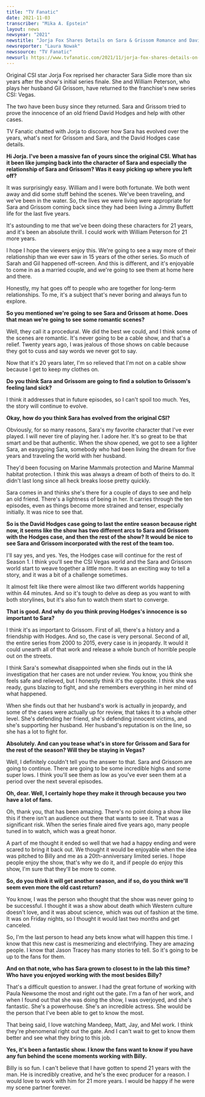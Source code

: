 ```yaml
---
title: "TV Fanatic"
date: 2021-11-03
transcriber: "Mika A. Epstein"
layout: news
newsyear: "2021"
newstitle: "Jorja Fox Shares Details on Sara & Grissom Romance and David Hodges Case on CSI: Vegas"
newsreporter: "Laura Nowak"
newssource: "TV Fanatic"
newsurl: https://www.tvfanatic.com/2021/11/jorja-fox-shares-details-on-sara-and-grissom-romance-and-david-h/
---
```


Original CSI star Jorja Fox reprised her character Sara Sidle more than six years after the show's initial series finale. She and William Peterson, who plays her husband Gil Grissom, have returned to the franchise's new series CSI: Vegas.

The two have been busy since they returned. Sara and Grissom tried to prove the innocence of an old friend David Hodges and help with other cases.

TV Fanatic chatted with Jorja to discover how Sara has evolved over the years, what's next for Grissom and Sara, and the David Hodges case details.

**Hi Jorja. I've been a massive fan of yours since the original CSI. What has it been like jumping back into the character of Sara and especially the relationship of Sara and Grissom? Was it easy picking up where you left off?**

It was surprisingly easy. William and I were both fortunate. We both went away and did some stuff behind the scenes. We've been traveling, and we've been in the water. So, the lives we were living were appropriate for Sara and Grissom coming back since they had been living a Jimmy Buffett life for the last five years.

It's astounding to me that we've been doing these characters for 21 years, and it's been an absolute thrill. I could work with William Peterson for 21 more years.

I hope I hope the viewers enjoy this. We're going to see a way more of their relationship than we ever saw in 15 years of the other series. So much of Sarah and Gil happened off-screen. And this is different, and it's enjoyable to come in as a married couple, and we're going to see them at home here and there.

Honestly, my hat goes off to people who are together for long-term relationships. To me, it's a subject that's never boring and always fun to explore.

**So you mentioned we're going to see Sara and Grissom at home. Does that mean we're going to see some romantic scenes?**

Well, they call it a procedural. We did the best we could, and I think some of the scenes are romantic. It's never going to be a cable show, and that's a relief. Twenty years ago, I was jealous of those shows on cable because they got to cuss and say words we never got to say.

Now that it's 20 years later, I'm so relieved that I'm not on a cable show because I get to keep my clothes on.

**Do you think Sara and Grissom are going to find a solution to Grissom's feeling land sick?**

I think it addresses that in future episodes, so I can't spoil too much. Yes, the story will continue to evolve.

**Okay, how do you think Sara has evolved from the original CSI?**

Obviously, for so many reasons, Sara's my favorite character that I've ever played. I will never tire of playing her. I adore her. It's so great to be that smart and be that authentic. When the show opened, we got to see a lighter Sara, an easygoing Sara, somebody who had been living the dream for five years and traveling the world with her husband.

They'd been focusing on Marine Mammals protection and Marine Mammal habitat protection. I think this was always a dream of both of theirs to do. It didn't last long since all heck breaks loose pretty quickly.

Sara comes in and thinks she's there for a couple of days to see and help an old friend. There's a lightness of being in her. It carries through the ten episodes, even as things become more strained and tenser, especially initially. It was nice to see that.

**So is the David Hodges case going to last the entire season because right now, it seems like the show has two different arcs to Sara and Grissom with the Hodges case, and then the rest of the show?  It would be nice to see Sara and Grissom incorporated with the rest of the team too.**

I'll say yes, and yes. Yes, the Hodges case will continue for the rest of Season 1. I think you'll see the CSI Vegas world and the Sara and Grissom world start to weave together a little more. It was an exciting way to tell a story, and it was a bit of a challenge sometimes.

It almost felt like there were almost like two different worlds happening within 44 minutes. And so it's tough to delve as deep as you want to with both storylines, but it's also fun to watch them start to converge.

**That is good. And why do you think proving Hodges's innocence is so important to Sara?**

I think it's as important to Grissom. First of all, there's a history and a friendship with Hodges. And so, the case is very personal. Second of all, the entire series from 2000 to 2015, every case is in jeopardy. It would it could unearth all of that work and release a whole bunch of horrible people out on the streets.

I think Sara's somewhat disappointed when she finds out in the IA investigation that her cases are not under review. You know, you think she feels safe and relieved, but I honestly think it's the opposite. I think she was ready, guns blazing to fight, and she remembers everything in her mind of what happened.

When she finds out that her husband's work is actually in jeopardy, and some of the cases were actually up for review, that takes it to a whole other level. She's defending her friend, she's defending innocent victims, and she's supporting her husband. Her husband's reputation is on the line, so she has a lot to fight for.

**Absolutely. And can you tease what's in store for Grissom and Sara for the rest of the season? Will they be staying in Vegas?**

Well, I definitely couldn't tell you the answer to that. Sara and Grissom are going to continue. There are going to be some incredible highs and some super lows. I think you'll see them as low as you've ever seen them at a period over the next several episodes.

**Oh, dear. Well, I certainly hope they make it through because you two have a lot of fans.**

Oh, thank you, that has been amazing. There's no point doing a show like this if there isn't an audience out there that wants to see it. That was a significant risk. When the series finale aired five years ago, many people tuned in to watch, which was a great honor.

A part of me thought it ended so well that we had a happy ending and were scared to bring it back out. We thought it would be enjoyable when the idea was pitched to Billy and me as a 20th-anniversary limited series. I hope people enjoy the show, that's why we do it, and if people do enjoy this show, I'm sure that they'll be more to come.

**So, do you think it will get another season, and if so, do you think we'll seem even more the old cast return?**

You know, I was the person who thought that the show was never going to be successful. I thought it was a show about death which Western culture doesn't love, and it was about science, which was out of fashion at the time. It was on Friday nights, so I thought it would last two months and get canceled.

So, I'm the last person to head any bets know what will happen this time. I know that this new cast is mesmerizing and electrifying. They are amazing people. I know that Jason Tracey has many stories to tell. So it's going to be up to the fans for them.

**And on that note, who has Sara grown to closest to in the lab this time? Who have you enjoyed working with the most besides Billy?**

That's a difficult question to answer. I had the great fortune of working with Paula Newsome the most and right out the gate. I'm a fan of her work, and when I found out that she was doing the show, I was overjoyed, and she's fantastic. She's a powerhouse. She's an incredible actress. She would be the person that I've been able to get to know the most.

That being said, I love watching Mandeep, Matt, Jay, and Mel work. I think they're phenomenal right out the gate. And I can't wait to get to know them better and see what they bring to this job.

**Yes, it's been a fantastic show. I know the fans want to know if you have any fun behind the scene moments working with Billy.**

Billy is so fun. I can't believe that I have gotten to spend 21 years with the man. He is incredibly creative, and he's the exec producer for a reason. I would love to work with him for 21 more years. I would be happy if he were my scene partner forever.
